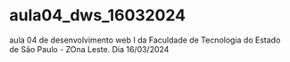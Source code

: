 # aula04_dws_16032024
aula 04 de desenvolvimento web I da Faculdade de Tecnologia do Estado de São Paulo - ZOna Leste. Dia 16/03/2024
